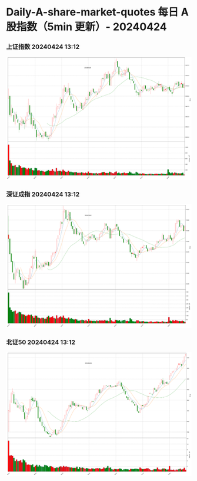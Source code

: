 
# Daily-A-share-market-quotes 每日 A 股指数（5min 更新）- 20240424

### 上证指数 20240424 13:12
![](./fig/2024/4/20240424-sh000001.png)

### 深证成指 20240424 13:12
![](./fig/2024/4/20240424-sz399001.png)

### 北证50 20240424 13:12
![](./fig/2024/4/20240424-bj899050.png)
